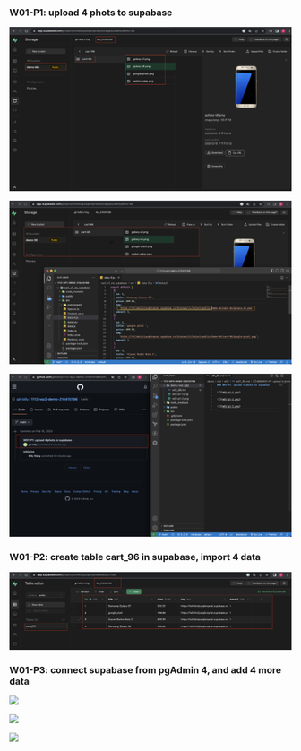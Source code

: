 ### W01-P1: upload 4 phots to supabase

![](w01-p1-1.png)

![](w01-p1-2.png)

![](w01-p1-3.png)

### W01-P2: create table cart_96 in supabase, import 4 data

![](w01-p2.png)

### W01-P3: connect supabase from pgAdmin 4, and add 4 more data

![](w01-p3-1.png)

![](w01-p3-2.png)

![](w01-p3-3.png)